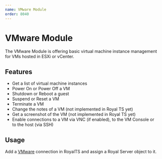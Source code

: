 ```yaml
---
name: VMware Module
order: 8040
---
```


# VMware Module

The VMware Module is offering basic virtual machine instance management for VMs hosted in ESXi or vCenter.

## Features

- Get a list of virtual machine instances
- Power On or Power Off a VM
- Shutdown or Reboot a guest
- Suspend or Reset a VM
- Terminate a VM
- Change the notes of a VM (not implemented in Royal TS yet)
- Get a screenshot of the VM (not implemented in Royal TS yet)
- Enable connections to a VM via VNC (if enabled), to the VM Console or to the host (via SSH)

## Usage

Add a [VMware](xref:royalts_reference_connections_vmware) connection in RoyalTS and assign a Royal Server object to it.

